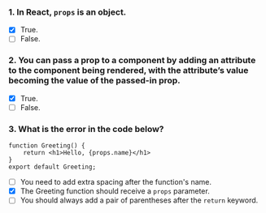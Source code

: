 ### 1. In React, `props` is an object.

- [x] True.
- [ ] False.

### 2. You can pass a prop to a component by adding an attribute to the component being rendered, with the attribute’s value becoming the value of the passed-in prop.

- [x] True.
- [ ] False.

### 3. W​hat is the error in the code below?

```
function Greeting() {
    return <h1>Hello, {props.name}</h1>
}
export default Greeting;
```

- [ ] Y​ou need to add extra spacing after the function's name.
- [x] The Greeting function should receive a `props` parameter.
- [ ] Y​ou should always add a pair of parentheses after the `return` keyword.
